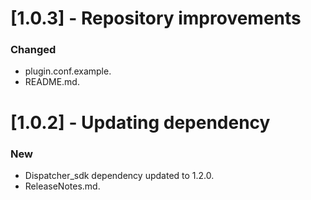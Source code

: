 # [1.0.3] - Repository improvements
### Changed
- plugin.conf.example.
- README.md.

# [1.0.2] - Updating dependency

### New
- Dispatcher_sdk dependency updated to 1.2.0.
- ReleaseNotes.md.